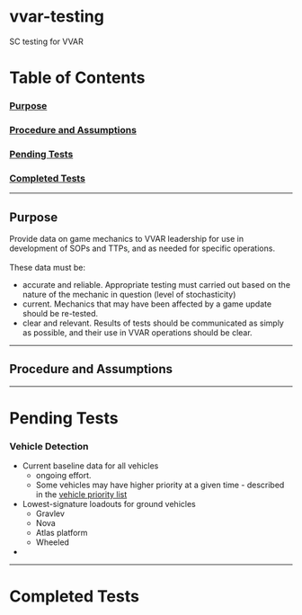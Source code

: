 # vvar-testing
SC testing for VVAR

# Table of Contents

### [Purpose](#purpose)
### [Procedure and Assumptions](#procedure-and-assumptions)
### [Pending Tests](#pending-tests)
### [Completed Tests](#completed-tests)
***

## Purpose
Provide data on game mechanics to VVAR leadership for use in development of SOPs and TTPs, and as needed for specific operations.
<br> <br>
These data must be:
- accurate and reliable. Appropriate testing must carried out based on the nature of the mechanic in question (level of stochasticity) 
- current. Mechanics that may have been affected by a game update should be re-tested.
- clear and relevant. Results of tests should be communicated as simply as possible, and their use in VVAR operations should be clear.

***
## Procedure and Assumptions

***
# Pending Tests

### Vehicle Detection
- Current baseline data for all vehicles
    - ongoing effort. 
    - Some vehicles may have higher priority at a given time - described in the [vehicle priority list](docs/vehicle-priority-list.md)
- Lowest-signature loadouts for ground vehicles
    - Gravlev
    - Nova
    - Atlas platform
    - Wheeled
- 
***
# Completed Tests